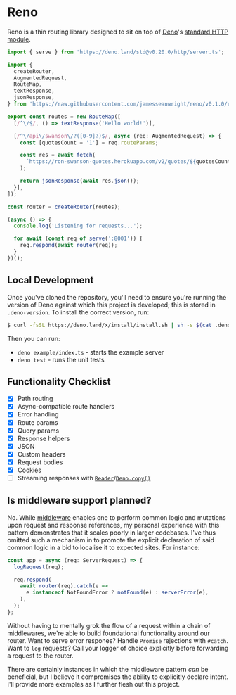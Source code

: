 # Reno

Reno is a thin routing library designed to sit on top of [Deno](https://deno.land/)'s [standard HTTP module](https://github.com/denoland/deno_std/tree/master/http).

```ts
import { serve } from 'https://deno.land/std@v0.20.0/http/server.ts';

import {
  createRouter,
  AugmentedRequest,
  RouteMap,
  textResponse,
  jsonResponse,
} from 'https://raw.githubusercontent.com/jamesseanwright/reno/v0.1.0/reno/mod.ts';

export const routes = new RouteMap([
  [/^\/$/, () => textResponse('Hello world!')],

  [/^\/api\/swanson\/?([0-9]?)$/, async (req: AugmentedRequest) => {
    const [quotesCount = '1'] = req.routeParams;

    const res = await fetch(
      `https://ron-swanson-quotes.herokuapp.com/v2/quotes/${quotesCount}`,
    );

    return jsonResponse(await res.json());
  }],
]);

const router = createRouter(routes);

(async () => {
  console.log('Listening for requests...');

  for await (const req of serve(':8001')) {
    req.respond(await router(req));
  }
})();
```

## Local Development

Once you've cloned the repository, you'll need to ensure you're running the version of Deno against which this project is developed; this is stored in `.deno-version`. To install the correct version, run:

```sh
$ curl -fsSL https://deno.land/x/install/install.sh | sh -s $(cat .deno-version)
```

Then you can run:

* `deno example/index.ts` - starts the example server
* `deno test` - runs the unit tests

## Functionality Checklist

* [x] Path routing
* [x] Async-compatible route handlers
* [x] Error handling
* [x] Route params
* [x] Query params
* [x] Response helpers
* [x] JSON
* [x] Custom headers
* [x] Request bodies
* [x] Cookies
* [ ] Streaming responses with [`Reader`](https://deno.land/typedoc/interfaces/_deno_.reader.html)/[`Deno.copy()`](https://deno.land/typedoc/index.html#copy)

## Is middleware support planned?

No. While [middleware](https://expressjs.com/en/guide/using-middleware.html) enables one to perform common logic and mutations upon request and response references, my personal experience with this pattern demonstrates that it scales poorly in larger codebases. I've thus omitted such a mechanism in to promote the explicit declaration of said common logic in a bid to localise it to expected sites. For instance:

```ts
const app = async (req: ServerRequest) => {
  logRequest(req);

  req.respond(
    await router(req).catch(e =>
      e instanceof NotFoundError ? notFound(e) : serverError(e),
    ),
  );
};
```

Without having to mentally grok the flow of a request within a chain of middlewares, we're able to build foundational functionality around our router. Want to serve error respones? Handle `Promise` rejections with `#catch`. Want to `log` requests? Call your logger of choice explicitly before forwarding a request to the router.

There are certainly instances in which the middleware pattern _can_ be beneficial, but I believe it compromises the ability to explicitly declare intent. I'll provide more examples as I further flesh out this project.

